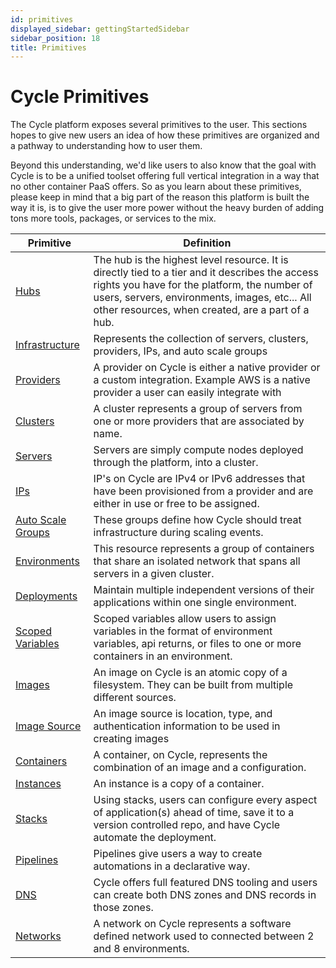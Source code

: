 ```yaml
---
id: primitives
displayed_sidebar: gettingStartedSidebar
sidebar_position: 18
title: Primitives
---
```


# Cycle Primitives


The Cycle platform exposes several primitives to the user.  This sections hopes to give new users an idea of how these primitives are organized and a pathway to understanding how to user them. 

Beyond this understanding, we'd like users to also know that the goal with Cycle is to be a unified toolset offering full vertical integration in a way that no other container PaaS offers.  So as you learn about these primitives, please keep in mind that a big part of the reason this platform is built the way it is, is to give the user more power without the heavy burden of adding tons more tools, packages, or services to the mix. 

|Primitive| Definition| 
|---------|---------------|
|[Hubs](/reference/hubs) | The hub is the highest level resource. It is directly tied to a tier and it describes the access rights you have for the platform, the number of users, servers, environments, images, etc... All other resources, when created, are a part of a hub.| 
| [Infrastructure](/reference/infrastructure) | Represents the collection of servers, clusters, providers, IPs, and auto scale groups|
| [Providers](/reference/infrastructure/providers) | A provider on Cycle is either a native provider or a custom integration. Example AWS is a native provider a user can easily integrate with | 
| [Clusters](/reference/infrastructure/clusters)| A cluster represents a group of servers from one or more providers that are associated by name. | 
| [Servers](/reference/infrastructure/servers) | Servers are simply compute nodes deployed through the platform, into a cluster. | 
| [IPs](/reference/infrastructure/#ips) | IP's on Cycle are IPv4 or IPv6 addresses that have been provisioned from a provider and are either in use or free to be assigned. | 
| [Auto Scale Groups](/reference/infrastructure/scale) | These groups define how Cycle should treat infrastructure during scaling events. | 
| [Environments](/reference/environments) | This resource represents a group of containers that share an isolated network that spans all servers in a given cluster. |
| [Deployments](/reference/environments/deployments) |Maintain multiple independent versions of their applications within one single environment.|
| [Scoped Variables](/reference/environments/scoped-variables) | Scoped variables allow users to assign variables in the format of environment variables, api returns, or files to one or more containers in an environment. | 
| [Images](/reference/images) | An image on Cycle is an atomic copy of a filesystem. They can be built from multiple different sources.|
| [Image Source](/reference/images/sources)| An image source is location, type, and authentication information to be used in creating images | 
| [Containers](/reference/containers) | A container, on Cycle, represents the combination of an image and a configuration.|
| [Instances](/reference/containers/instances) | An instance is a copy of a container. | 
| [Stacks](/reference/stacks) | Using stacks, users can configure every aspect of application(s) ahead of time, save it to a version controlled repo, and have Cycle automate the deployment. | 
| [Pipelines](/reference/pipelines) | Pipelines give users a way to create automations in a declarative way. | 
| [DNS](/reference/dns) | Cycle offers full featured DNS tooling and users can create both DNS zones and DNS records in those zones. | 
| [Networks](/reference/networks) | A network on Cycle represents a software defined network used to connected between 2 and 8 environments. | 


